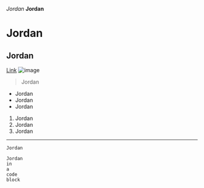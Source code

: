 *Jordan*
**Jordan**
# Jordan
## Jordan
[Link](http://google.com)
![image](https://user-images.githubusercontent.com/49621451/149251076-6443ab6c-caeb-4e58-b109-bc535f50f79c.png)
> Jordan
* Jordan
* Jordan
* Jordan
1. Jordan
2. Jordan
3. Jordan
---
`Jordan`
```
Jordan
in
a
code
block
```
